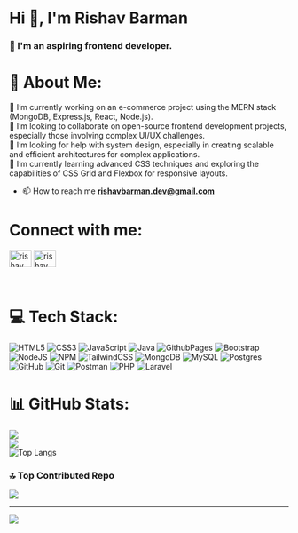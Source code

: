 <h1>Hi 👋, I'm Rishav Barman</h1>
<h3>🔭 I'm an aspiring frontend developer.</h3>

# 💫 About Me:
🔭 I’m currently working on an e-commerce project using the MERN stack (MongoDB, Express.js, React, Node.js).<br>👯 I’m looking to collaborate on open-source frontend development projects, especially those involving complex UI/UX challenges.<br>🤝 I’m looking for help with system design, especially in creating scalable and efficient architectures for complex applications.<br>🌱  I’m currently learning advanced CSS techniques and exploring the capabilities of CSS Grid and Flexbox for responsive layouts.<br>


- 📫 How to reach me **rishavbarman.dev@gmail.com**

<h1 align="left">Connect with me:</h1>
<p align="left">
<a href="https://codepen.io/rishav barman" target="blank"><img align="center" src="https://raw.githubusercontent.com/rahuldkjain/github-profile-readme-generator/master/src/images/icons/Social/codepen.svg" alt="rishav barman" height="30" width="40" /></a>
<a href="https://linkedin.com/in/rishav barman" target="blank"><img align="center" src="https://raw.githubusercontent.com/rahuldkjain/github-profile-readme-generator/master/src/images/icons/Social/linked-in-alt.svg" alt="rishav barman" height="30" width="40" /></a>
</p><br>

# 💻 Tech Stack:
![HTML5](https://img.shields.io/badge/html5-%23E34F26.svg?style=for-the-badge&logo=html5&logoColor=white) ![CSS3](https://img.shields.io/badge/css3-%231572B6.svg?style=for-the-badge&logo=css3&logoColor=white) ![JavaScript](https://img.shields.io/badge/javascript-%23323330.svg?style=for-the-badge&logo=javascript&logoColor=%23F7DF1E) ![Java](https://img.shields.io/badge/java-%23ED8B00.svg?style=for-the-badge&logo=openjdk&logoColor=white) ![GithubPages](https://img.shields.io/badge/github%20pages-121013?style=for-the-badge&logo=github&logoColor=white) ![Bootstrap](https://img.shields.io/badge/bootstrap-%238511FA.svg?style=for-the-badge&logo=bootstrap&logoColor=white) ![NodeJS](https://img.shields.io/badge/node.js-6DA55F?style=for-the-badge&logo=node.js&logoColor=white) ![NPM](https://img.shields.io/badge/NPM-%23CB3837.svg?style=for-the-badge&logo=npm&logoColor=white) ![TailwindCSS](https://img.shields.io/badge/tailwindcss-%2338B2AC.svg?style=for-the-badge&logo=tailwind-css&logoColor=white) ![MongoDB](https://img.shields.io/badge/MongoDB-%234ea94b.svg?style=for-the-badge&logo=mongodb&logoColor=white) ![MySQL](https://img.shields.io/badge/mysql-4479A1.svg?style=for-the-badge&logo=mysql&logoColor=white) ![Postgres](https://img.shields.io/badge/postgres-%23316192.svg?style=for-the-badge&logo=postgresql&logoColor=white) ![GitHub](https://img.shields.io/badge/github-%23121011.svg?style=for-the-badge&logo=github&logoColor=white) ![Git](https://img.shields.io/badge/git-%23F05033.svg?style=for-the-badge&logo=git&logoColor=white) ![Postman](https://img.shields.io/badge/Postman-FF6C37?style=for-the-badge&logo=postman&logoColor=white) ![PHP](https://img.shields.io/badge/php-%23777BB4.svg?style=for-the-badge&logo=php&logoColor=white) ![Laravel](https://img.shields.io/badge/laravel-%23FF2D20.svg?style=for-the-badge&logo=laravel&logoColor=white)

# 📊 GitHub Stats:
![](https://github-readme-stats.vercel.app/api?username=rishavbarman-dev&theme=dark&hide_border=true&include_all_commits=false&count_private=false)<br/>
![](https://github-readme-streak-stats.herokuapp.com/?user=rishavbarman-dev&theme=dark&hide_border=true)<br/>
![Top Langs](https://github-readme-stats.vercel.app/api/top-langs/?username=rishavbarman-dev&theme=dark&hide)


### 🔝 Top Contributed Repo
![](https://github-contributor-stats.vercel.app/api?username=rishavbarman-dev&limit=5&theme=react&combine_all_yearly_contributions=true)

---
[![](https://visitcount.itsvg.in/api?id=rishavbarman-dev&icon=0&color=0)](https://visitcount.itsvg.in)

<!-- Proudly created with GPRM ( https://gprm.itsvg.in ) -->
